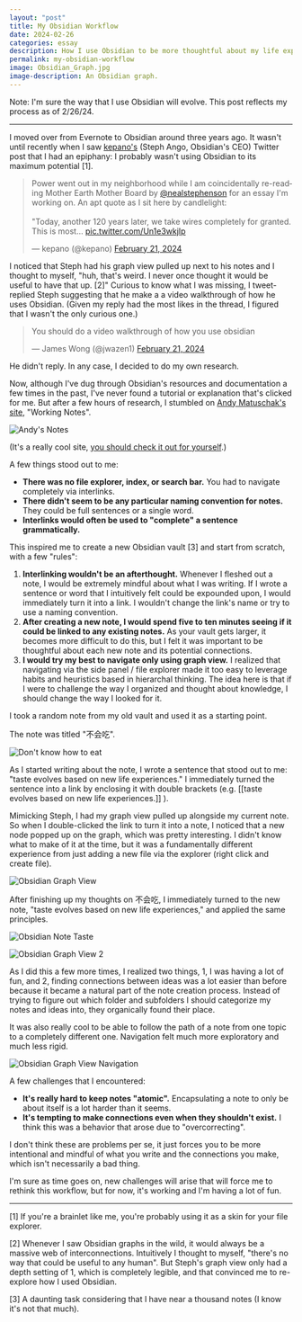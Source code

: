 ```yaml
---
layout: "post"
title: My Obsidian Workflow
date: 2024-02-26
categories: essay
description: How I use Obsidian to be more thoughtful about my life experiences and learning.
permalink: my-obsidian-workflow
image: Obsidian_Graph.jpg
image-description: An Obsidian graph.
---
```


Note: I'm sure the way that I use Obsidian will evolve. This post reflects my process as of 2/26/24.

---

I moved over from Evernote to Obsidian around three years ago. It wasn't until recently when I saw [kepano's](https://twitter.com/kepano) (Steph Ango, Obsidian's CEO) Twitter post that I had an epiphany: I probably wasn't using Obsidian to its maximum potential [1].

<blockquote class="twitter-tweet"><p lang="en" dir="ltr">Power went out in my neighborhood while I am coincidentally re-reading Mother Earth Mother Board by <a href="https://twitter.com/nealstephenson?ref_src=twsrc%5Etfw">@nealstephenson</a> for an essay I&#39;m working on. An apt quote as I sit here by candlelight:<br><br>&quot;Today, another 120 years later, we take wires completely for granted. This is most… <a href="https://t.co/Un1e3wkjIp">pic.twitter.com/Un1e3wkjIp</a></p>&mdash; kepano (@kepano) <a href="https://twitter.com/kepano/status/1760147688690184569?ref_src=twsrc%5Etfw">February 21, 2024</a></blockquote> <script async src="https://platform.twitter.com/widgets.js" charset="utf-8"></script>

I noticed that Steph had his graph view pulled up next to his notes and I thought to myself, "huh, that's weird. I never once thought it would be useful to have that up. [2]" Curious to know what I was missing, I tweet-replied Steph suggesting that he make a a video walkthrough of how he uses Obsidian. (Given my reply had the most likes in the thread, I figured that I wasn't the only curious one.)

<blockquote class="twitter-tweet"><p lang="en" dir="ltr">You should do a video walkthrough of how you use obsidian</p>&mdash; James Wong (@jwazen1) <a href="https://twitter.com/jwazen1/status/1760201652177416624?ref_src=twsrc%5Etfw">February 21, 2024</a></blockquote> <script async src="https://platform.twitter.com/widgets.js" charset="utf-8"></script>

He didn't reply. In any case, I decided to do my own research.

Now, although I've dug through Obsidian's resources and documentation a few times in the past, I've never found a tutorial or explanation that's clicked for me. But after a few hours of research, I stumbled on [Andy Matuschak's site](https://twitter.com/andy_matuschak), "Working Notes".

![Andy's Notes](/assets/blogimages/obsidian/Andys_Notes.png#background "Andy's Working Notes")

(It's a really cool site, [you should check it out for yourself](https://notes.andymatuschak.org/About_these_notes?stackedNotes=zPKTSiU725W9WQCqoVPBcxm&stackedNotes=zMX9Lfuz8sGfDUivWZcyWT&stackedNotes=zQeW31KRF1tk2zCPPGWc7UD&stackedNotes=zDV9WUPTpX5MbZb4UJEwXr1.).)

A few things stood out to me:

- **There was no file explorer, index, or search bar.** You had to navigate completely via interlinks.
- **There didn't seem to be any particular naming convention for notes.** They could be full sentences or a single word.
- **Interlinks would often be used to "complete" a sentence grammatically.**

This inspired me to create a new Obsidian vault [3] and start from scratch, with a few "rules":

1. **Interlinking wouldn't be an afterthought.** Whenever I fleshed out a note, I would be extremely mindful about what I was writing. If I wrote a sentence or word that I intuitively felt could be expounded upon, I would immediately turn it into a link. I wouldn't change the link's name or try to use a naming convention.
2. **After creating a new note, I would spend five to ten minutes seeing if it could be linked to any existing notes.** As your vault gets larger, it becomes more difficult to do this, but I felt it was important to be thoughtful about each new note and its potential connections.
3. **I would try my best to navigate only using graph view.** I realized that navigating via the side panel / file explorer made it too easy to leverage habits and heuristics based in hierarchal thinking. The idea here is that if I were to challenge the way I organized and thought about knowledge, I should change the way I looked for it.

I took a random note from my old vault and used it as a starting point.

The note was titled "不会吃".

![Don't know how to eat](/assets/blogimages/obsidian/Bu_Hui_Chi.png#background "Don't know how to eat")

As I started writing about the note, I wrote a sentence that stood out to me: "taste evolves based on new life experiences." I immediately turned the sentence into a link by enclosing it with double brackets (e.g. [[taste evolves based on new life experiences.]] ).

Mimicking Steph, I had my graph view pulled up alongside my current note. So when I double-clicked the link to turn it into a note, I noticed that a new node popped up on the graph, which was pretty interesting. I didn't know what to make of it at the time, but it was a fundamentally different experience from just adding a new file via the explorer (right click and create file).

![Obsidian Graph View](/assets/blogimages/obsidian/Interlink_Graph.png#background "Obsidian Graph View")

After finishing up my thoughts on 不会吃, I immediately turned to the new note, "taste evolves based on new life experiences," and applied the same principles.

![Obsidian Note Taste](/assets/blogimages/obsidian/Taste.png#background "Obsidian Note Taste")

![Obsidian Graph View 2](/assets/blogimages/obsidian/Interlink_Graph_2.png#background "Obsidian Graph View 2")

As I did this a few more times, I realized two things, 1, I was having a lot of fun, and 2, finding connections between ideas was a lot easier than before because it became a natural part of the note creation process. Instead of trying to figure out which folder and subfolders I should categorize my notes and ideas into, they organically found their place.

It was also really cool to be able to follow the path of a note from one topic to a completely different one. Navigation felt much more exploratory and much less rigid.

![Obsidian Graph View Navigation](/assets/blogimages/obsidian/Obsidian.gif#background "Obsidian Graph View Navigation")

A few challenges that I encountered:

- **It's really hard to keep notes "atomic".** Encapsulating a note to only be about itself is a lot harder than it seems.
- **It's tempting to make connections even when they shouldn't exist.** I think this was a behavior that arose due to "overcorrecting".

I don't think these are problems per se, it just forces you to be more intentional and mindful of what you write and the connections you make, which isn't necessarily a bad thing.

I'm sure as time goes on, new challenges will arise that will force me to rethink this workflow, but for now, it's working and I'm having a lot of fun.

---
[1] If you're a brainlet like me, you're probably using it as a skin for your file explorer.

[2] Whenever I saw Obsidian graphs in the wild, it would always be a massive web of interconnections. Intuitively I thought to myself, "there's no way that could be useful to any human". But Steph's graph view only had a depth setting of 1, which is completely legible, and that convinced me to re-explore how I used Obsidian.

[3] A daunting task considering that I have near a thousand notes (I know it's not that much).